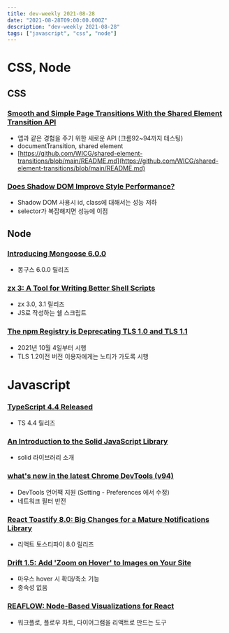 ```yaml
---
title: dev-weekly 2021-08-28
date: "2021-08-28T09:00:00.000Z"
description: "dev-weekly 2021-08-28"
tags: ["javascript", "css", "node"]
---
```


# CSS, Node

## CSS

### [Smooth and Simple Page Transitions With the Shared Element Transition API](https://developer.chrome.com/blog/shared-element-transitions-for-spas)

- 앱과 같은 경험을 주기 위한 새로운 API (크롬92~94까지 테스팅)
- documentTransition, shared element
- [https://github.com/WICG/shared-element-transitions/blob/main/README.md](https://github.com/WICG/shared-element-transitions/blob/main/README.md)

### [Does Shadow DOM Improve Style Performance?](https://nolanlawson.com/2021/08/15/does-shadow-dom-improve-style-performance)

- Shadow DOM 사용시 id, class에 대해서는 성능 저하
- selector가 복잡해지면 성능에 이점

## Node

### [Introducing Mongoose 6.0.0](https://thecodebarbarian.com/introducing-mongoose-6.html)

- 몽구스 6.0.0 릴리즈

### [zx 3: A Tool for Writing Better Shell Scripts](https://github.com/google/zx/releases)

- zx 3.0, 3.1 릴리즈
- JS로 작성하는 쉘 스크립트

### [The npm Registry is Deprecating TLS 1.0 and TLS 1.1](https://github.blog/2021-08-23-npm-registry-deprecating-tls-1-0-tls-1-1/)

- 2021년 10월 4일부터 시행
- TLS 1.2이전 버전 이용자에게는 노티가 가도록 시행

# Javascript

### [TypeScript 4.4 Released](https://devblogs.microsoft.com/typescript/announcing-typescript-4-4/)

- TS 4.4 릴리즈

 

### [An Introduction to the Solid JavaScript Library](https://css-tricks.com/introduction-to-the-solid-javascript-library/)

- solid 라이브러리 소개

### [what's new in the latest Chrome DevTools (v94)](https://developer.chrome.com/blog/new-in-devtools-94/)

- DevTools 언어팩 지원 (Setting - Preferences 에서 수정)
- 네트워크 필터 반전

### [React Toastify 8.0: Big Changes for a Mature Notifications Library](https://github.com/fkhadra/react-toastify/releases/tag/v8.0.0)

- 리액트 토스티파이 8.0 릴리즈

### [Drift 1.5: Add 'Zoom on Hover' to Images on Your Site](https://github.com/imgix/drift)

- 마우스 hover 시 확대/축소 기능
- 종속성 없음

### [REAFLOW: Node-Based Visualizations for React](https://github.com/reaviz/reaflow)

- 워크플로, 플로우 차트, 다이어그램을 리액트로 만드는 도구